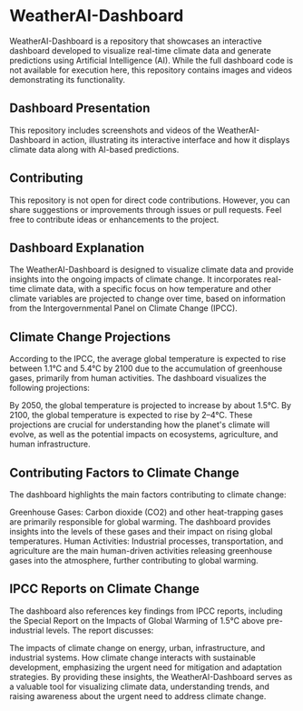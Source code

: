 # WeatherAI-Dashboard
WeatherAI-Dashboard is a repository that showcases an interactive dashboard developed to visualize real-time climate data and generate predictions using Artificial Intelligence (AI). While the full dashboard code is not available for execution here, this repository contains images and videos demonstrating its functionality.

## Dashboard Presentation
This repository includes screenshots and videos of the WeatherAI-Dashboard in action, illustrating its interactive interface and how it displays climate data along with AI-based predictions.

## Contributing
This repository is not open for direct code contributions. However, you can share suggestions or improvements through issues or pull requests. Feel free to contribute ideas or enhancements to the project.

## Dashboard Explanation
The WeatherAI-Dashboard is designed to visualize climate data and provide insights into the ongoing impacts of climate change. It incorporates real-time climate data, with a specific focus on how temperature and other climate variables are projected to change over time, based on information from the Intergovernmental Panel on Climate Change (IPCC).

## Climate Change Projections
According to the IPCC, the average global temperature is expected to rise between 1.1°C and 5.4°C by 2100 due to the accumulation of greenhouse gases, primarily from human activities. The dashboard visualizes the following projections:

By 2050, the global temperature is projected to increase by about 1.5°C.
By 2100, the global temperature is expected to rise by 2–4°C.
These projections are crucial for understanding how the planet's climate will evolve, as well as the potential impacts on ecosystems, agriculture, and human infrastructure.

## Contributing Factors to Climate Change
The dashboard highlights the main factors contributing to climate change:

Greenhouse Gases: Carbon dioxide (CO2) and other heat-trapping gases are primarily responsible for global warming. The dashboard provides insights into the levels of these gases and their impact on rising global temperatures.
Human Activities: Industrial processes, transportation, and agriculture are the main human-driven activities releasing greenhouse gases into the atmosphere, further contributing to global warming.

## IPCC Reports on Climate Change
The dashboard also references key findings from IPCC reports, including the Special Report on the Impacts of Global Warming of 1.5°C above pre-industrial levels. The report discusses:

The impacts of climate change on energy, urban, infrastructure, and industrial systems.
How climate change interacts with sustainable development, emphasizing the urgent need for mitigation and adaptation strategies.
By providing these insights, the WeatherAI-Dashboard serves as a valuable tool for visualizing climate data, understanding trends, and raising awareness about the urgent need to address climate change.
